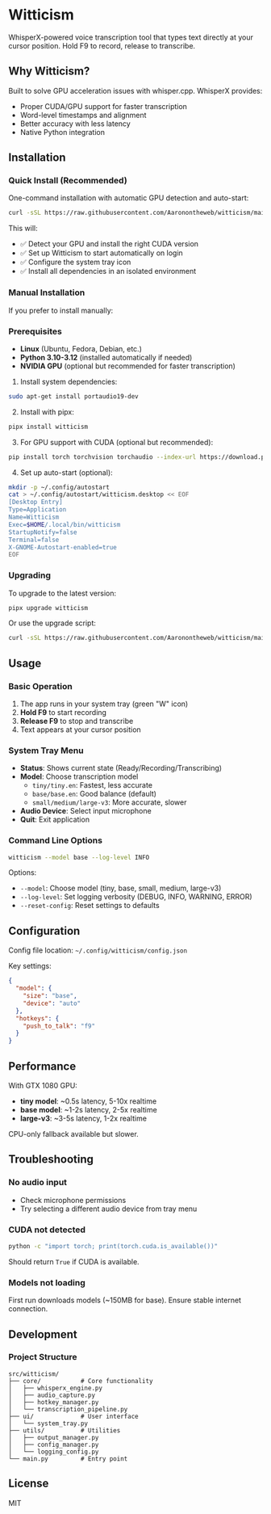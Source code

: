 # Witticism

WhisperX-powered voice transcription tool that types text directly at your cursor position. Hold F9 to record, release to transcribe.

## Why Witticism?

Built to solve GPU acceleration issues with whisper.cpp. WhisperX provides:
- Proper CUDA/GPU support for faster transcription
- Word-level timestamps and alignment
- Better accuracy with less latency
- Native Python integration

## Installation

### Quick Install (Recommended)

One-command installation with automatic GPU detection and auto-start:

```bash
curl -sSL https://raw.githubusercontent.com/Aaronontheweb/witticism/main/install.sh | bash
```

This will:
- ✅ Detect your GPU and install the right CUDA version
- ✅ Set up Witticism to start automatically on login
- ✅ Configure the system tray icon
- ✅ Install all dependencies in an isolated environment

### Manual Installation

If you prefer to install manually:

### Prerequisites

- **Linux** (Ubuntu, Fedora, Debian, etc.)
- **Python 3.10-3.12** (installed automatically if needed)
- **NVIDIA GPU** (optional but recommended for faster transcription)

1. Install system dependencies:
```bash
sudo apt-get install portaudio19-dev
```

2. Install with pipx:
```bash
pipx install witticism
```

3. For GPU support with CUDA (optional but recommended):
```bash
pip install torch torchvision torchaudio --index-url https://download.pytorch.org/whl/cu118
```

4. Set up auto-start (optional):
```bash
mkdir -p ~/.config/autostart
cat > ~/.config/autostart/witticism.desktop << EOF
[Desktop Entry]
Type=Application
Name=Witticism
Exec=$HOME/.local/bin/witticism
StartupNotify=false
Terminal=false
X-GNOME-Autostart-enabled=true
EOF
```

### Upgrading

To upgrade to the latest version:

```bash
pipx upgrade witticism
```

Or use the upgrade script:
```bash
curl -sSL https://raw.githubusercontent.com/Aaronontheweb/witticism/main/upgrade.sh | bash
```

## Usage

### Basic Operation

1. The app runs in your system tray (green "W" icon)
2. **Hold F9** to start recording
3. **Release F9** to stop and transcribe
4. Text appears at your cursor position

### System Tray Menu

- **Status**: Shows current state (Ready/Recording/Transcribing)
- **Model**: Choose transcription model
  - `tiny/tiny.en`: Fastest, less accurate
  - `base/base.en`: Good balance (default)
  - `small/medium/large-v3`: More accurate, slower
- **Audio Device**: Select input microphone
- **Quit**: Exit application

### Command Line Options

```bash
witticism --model base --log-level INFO
```

Options:
- `--model`: Choose model (tiny, base, small, medium, large-v3)
- `--log-level`: Set logging verbosity (DEBUG, INFO, WARNING, ERROR)
- `--reset-config`: Reset settings to defaults

## Configuration

Config file location: `~/.config/witticism/config.json`

Key settings:
```json
{
  "model": {
    "size": "base",
    "device": "auto"
  },
  "hotkeys": {
    "push_to_talk": "f9"
  }
}
```

## Performance

With GTX 1080 GPU:
- **tiny model**: ~0.5s latency, 5-10x realtime
- **base model**: ~1-2s latency, 2-5x realtime  
- **large-v3**: ~3-5s latency, 1-2x realtime

CPU-only fallback available but slower.

## Troubleshooting

### No audio input
- Check microphone permissions
- Try selecting a different audio device from tray menu

### CUDA not detected
```bash
python -c "import torch; print(torch.cuda.is_available())"
```
Should return `True` if CUDA is available.

### Models not loading
First run downloads models (~150MB for base). Ensure stable internet connection.

## Development

### Project Structure
```
src/witticism/
├── core/           # Core functionality
│   ├── whisperx_engine.py
│   ├── audio_capture.py
│   ├── hotkey_manager.py
│   └── transcription_pipeline.py
├── ui/             # User interface
│   └── system_tray.py
├── utils/          # Utilities
│   ├── output_manager.py
│   ├── config_manager.py
│   └── logging_config.py
└── main.py         # Entry point
```

## License

MIT